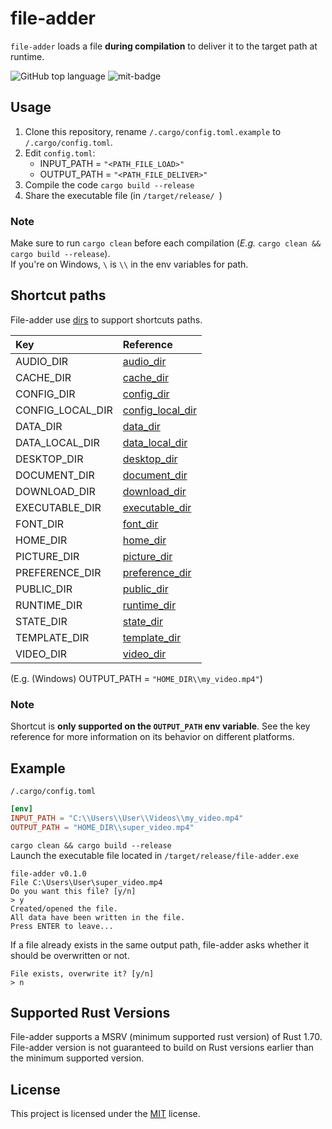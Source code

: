 # file-adder
`file-adder` loads a file **during compilation** to deliver it to the target path at runtime.

![GitHub top language](https://img.shields.io/github/languages/top/QuaeroEtTego/file-adder)
![mit-badge](https://img.shields.io/badge/license-MIT-blue.svg)

## Usage
1. Clone this repository, rename `/.cargo/config.toml.example` to `/.cargo/config.toml`.
2. Edit `config.toml`:
   * INPUT_PATH = `"<PATH_FILE_LOAD>"`
   * OUTPUT_PATH = `"<PATH_FILE_DELIVER>"`
3. Compile the code `cargo build --release`
4. Share the executable file (in `/target/release/ `)

### Note
Make sure to run `cargo clean` before each compilation (*E.g.* `cargo clean && cargo build --release`).\
If you're on Windows, `\` is `\\` in the env variables for path.

## Shortcut paths
File-adder use [dirs](https://crates.io/crates/dirs) to support shortcuts paths.

| Key              | Reference                                                                    |
|:-----------------|:-----------------------------------------------------------------------------|
| AUDIO_DIR        | [audio_dir](https://docs.rs/dirs/5.0.1/dirs/fn.audio_dir.html)               |
| CACHE_DIR        | [cache_dir](https://docs.rs/dirs/5.0.1/dirs/fn.cache_dir.html)               |
| CONFIG_DIR       | [config_dir](https://docs.rs/dirs/5.0.1/dirs/fn.config_dir.html)             |
| CONFIG_LOCAL_DIR | [config_local_dir](https://docs.rs/dirs/5.0.1/dirs/fn.config_local_dir.html) |
| DATA_DIR         | [data_dir](https://docs.rs/dirs/5.0.1/dirs/fn.data_dir.html)                 |
| DATA_LOCAL_DIR   | [data_local_dir](https://docs.rs/dirs/5.0.1/dirs/fn.data_local_dir.html)     |
| DESKTOP_DIR      | [desktop_dir](https://docs.rs/dirs/5.0.1/dirs/fn.desktop_dir.html)           |
| DOCUMENT_DIR     | [document_dir](https://docs.rs/dirs/5.0.1/dirs/fn.document_dir.html)         |
| DOWNLOAD_DIR     | [download_dir](https://docs.rs/dirs/5.0.1/dirs/fn.download_dir.html)         |
| EXECUTABLE_DIR   | [executable_dir](https://docs.rs/dirs/5.0.1/dirs/fn.executable_dir.html)     |
| FONT_DIR         | [font_dir](https://docs.rs/dirs/5.0.1/dirs/fn.font_dir.html)                 |
| HOME_DIR         | [home_dir](https://docs.rs/dirs/5.0.1/dirs/fn.home_dir.html)                 |
| PICTURE_DIR      | [picture_dir](https://docs.rs/dirs/5.0.1/dirs/fn.picture_dir.html)           |
| PREFERENCE_DIR   | [preference_dir](https://docs.rs/dirs/5.0.1/dirs/fn.preference_dir.html)     |
| PUBLIC_DIR       | [public_dir](https://docs.rs/dirs/5.0.1/dirs/fn.public_dir.html)             |
| RUNTIME_DIR      | [runtime_dir](https://docs.rs/dirs/5.0.1/dirs/fn.runtime_dir.html)           |
| STATE_DIR        | [state_dir](https://docs.rs/dirs/5.0.1/dirs/fn.state_dir.html)               |
| TEMPLATE_DIR     | [template_dir](https://docs.rs/dirs/5.0.1/dirs/fn.template_dir.html)         |
| VIDEO_DIR        | [video_dir](https://docs.rs/dirs/5.0.1/dirs/fn.video_dir.html)               |

(E.g. (Windows) OUTPUT_PATH = `"HOME_DIR\\my_video.mp4"`)

### Note
Shortcut is **only supported on the `OUTPUT_PATH` env variable**.
See the key reference for more information on its behavior on different platforms.

## Example
`/.cargo/config.toml`
```toml
[env]
INPUT_PATH = "C:\\Users\\User\\Videos\\my_video.mp4"
OUTPUT_PATH = "HOME_DIR\\super_video.mp4"
```
`cargo clean && cargo build --release`\
Launch the executable file located in `/target/release/file-adder.exe`
```
file-adder v0.1.0
File C:\Users\User\super_video.mp4
Do you want this file? [y/n]
> y
Created/opened the file.
All data have been written in the file.
Press ENTER to leave...
```
If a file already exists in the same output path, file-adder asks whether it should be overwritten or not.
```
File exists, overwrite it? [y/n]
> n
```

## Supported Rust Versions
File-adder supports a MSRV (minimum supported rust version) of Rust 1.70.
File-adder version is not guaranteed to build on Rust versions earlier than the minimum supported version.

## License
This project is licensed under the [MIT](LICENSE.md) license.